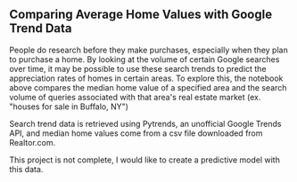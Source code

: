 ## Comparing Average Home Values with Google Trend Data

People do research before they make purchases, especially when they plan to purchase a home. By looking at the volume of certain Google searches over time, it may be possible to use these search trends to predict the appreciation rates of homes in certain areas. To explore this, the notebook above compares the median home value of a specified area and the search volume of queries associated with that area's real estate market (ex. "houses for sale in Buffalo, NY")

Search trend data is retrieved using Pytrends, an unofficial Google Trends API, and median home values come from a csv file downloaded from Realtor.com.

This project is not complete, I would like to create a predictive model with this data. 


